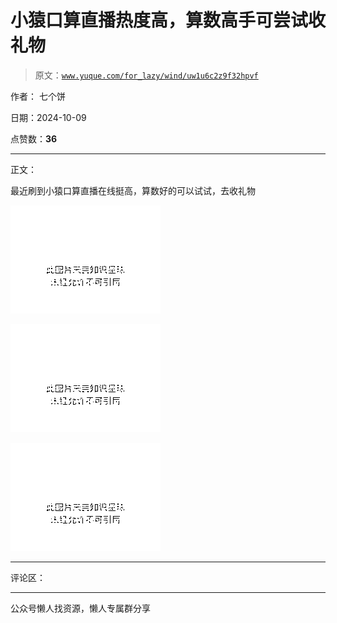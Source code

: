 # 小猿口算直播热度高，算数高手可尝试收礼物

> 原文：[`www.yuque.com/for_lazy/wind/uw1u6c2z9f32hpvf`](https://www.yuque.com/for_lazy/wind/uw1u6c2z9f32hpvf)

作者： 七个饼

日期：2024-10-09

点赞数：**36**

* * *

正文：

最近刷到小猿口算直播在线挺高，算数好的可以试试，去收礼物

![](img/e9d53a6ddacbdbae205c35f721de0d57.png "None")

![](img/ffd04409ca66d4d66610e17a6bf8fde7.png "None")

![](img/4d6dfb29679133e33c824b2b86cedcbd.png "None")

* * *

评论区：

* * *

公众号懒人找资源，懒人专属群分享